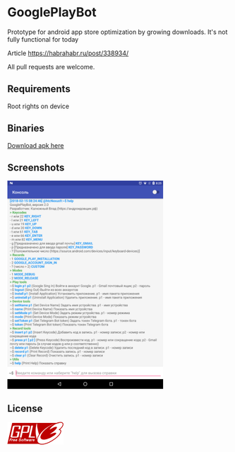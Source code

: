 # GooglePlayBot

Prototype for android app store optimization by growing downloads. It's not fully functional for today

Article https://habrahabr.ru/post/338934/

All pull requests are welcome.

## Requirements

Root rights on device

## Binaries
[Download apk here](https://github.com/androidovshchik/CheatASO/releases)

## Screenshots

<img src="art/Screenshot_20180215-082506.png" width="70%"/>

## License

<img src="art/gplv3-127x51.png">
